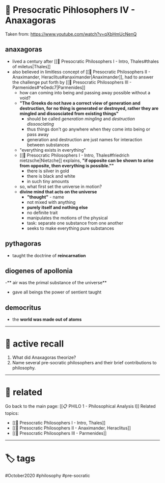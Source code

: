 # 🎥 Presocratic Pihlosophers IV - Anaxagoras

Taken from: https://www.youtube.com/watch?v=qXbHmUcNenQ

## anaxagoras
- lived a century after [[🎥 Presocratic Philosophers  I - Intro, Thales#thales of miletus|Thales]]
- also believed in limitless concept of [[🎥 Presocratic Philosophers II - Anaximander, Heraclitus#anaximander|Anaximander]], had to answer the challenge put forth by [[🎥 Presocratic Philosophers  III - Parmenides#^e0edc7|Parmenides]]
	- how can coming into being and passing away possible without a void?
	- **"The Greeks do not have a correct view of generation and destruction, for no thing is generated or destroyed, rather they are mingled and dissosciated from existing things"**
		- should be called *generation mingling* and *destruction dissosciating*
		- thus things don't go anywhere when they come into being or pass away
		- generation and destruction are just names for interaction between substances
	- "everything exists in everything"
	- [[🎥 Presocratic Philosophers  I - Intro, Thales#friedrich nietzsche|Nietzche]] explains, **"if opposite can be shown to arise from opposite, then everything is possible.""**
		- there is silver in gold
		- there is black and white
		- in such tiny amounts
	- so, what first set the universe in motion?
	- **divine mind that acts on the universe**
		- **"thought"** - name
		- not mixed with anything
		- **purely itself and nothing else**
		- no definite trait
		- manipulates the motions of the physical
		- task: separate one substance from one another
		- seeks to make everything pure substances

## pythagoras
- taught the doctrine of **reincarnation**

## diogenes of apollonia
-** air was the primal substance of the universe**
- gave all beings the power of sentient taught

## democritus
- the **world was made out of atoms**

---

# 🧠 active recall
1. What did Anaxagoras theorize?
2. Name several pre-socratic philosophers and their brief contributions to philosophy.
---

# 🔗 related
Go back to the main page: [[📋 PHILO 1 - Philosophical Analysis I]]
Related topics: 
- [[🎥 Presocratic Philosophers  I - Intro, Thales]]
- [[🎥 Presocratic Philosophers II - Anaximander, Heraclitus]]
- [[🎥 Presocratic Philosophers  III - Parmenides]]

---

# 🏷 tags
#October2020 #philosophy #pre-socratic
 